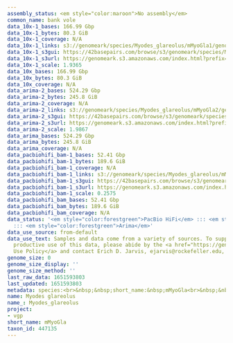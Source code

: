 ```yaml
---
assembly_status: <em style="color:maroon">No assembly</em>
common_name: bank vole
data_10x-1_bases: 166.99 Gbp
data_10x-1_bytes: 80.3 GiB
data_10x-1_coverage: N/A
data_10x-1_links: s3://genomeark/species/Myodes_glareolus/mMyoGla1/genomic_data/10x/<br>
data_10x-1_s3gui: https://42basepairs.com/browse/s3/genomeark/species/Myodes_glareolus/mMyoGla1/genomic_data/10x/
data_10x-1_s3url: https://genomeark.s3.amazonaws.com/index.html?prefix=species/Myodes_glareolus/mMyoGla1/genomic_data/10x/
data_10x-1_scale: 1.9365
data_10x_bases: 166.99 Gbp
data_10x_bytes: 80.3 GiB
data_10x_coverage: N/A
data_arima-2_bases: 524.29 Gbp
data_arima-2_bytes: 245.8 GiB
data_arima-2_coverage: N/A
data_arima-2_links: s3://genomeark/species/Myodes_glareolus/mMyoGla2/genomic_data/arima/<br>
data_arima-2_s3gui: https://42basepairs.com/browse/s3/genomeark/species/Myodes_glareolus/mMyoGla2/genomic_data/arima/
data_arima-2_s3url: https://genomeark.s3.amazonaws.com/index.html?prefix=species/Myodes_glareolus/mMyoGla2/genomic_data/arima/
data_arima-2_scale: 1.9867
data_arima_bases: 524.29 Gbp
data_arima_bytes: 245.8 GiB
data_arima_coverage: N/A
data_pacbiohifi_bam-1_bases: 52.41 Gbp
data_pacbiohifi_bam-1_bytes: 189.6 GiB
data_pacbiohifi_bam-1_coverage: N/A
data_pacbiohifi_bam-1_links: s3://genomeark/species/Myodes_glareolus/mMyoGla1/genomic_data/pacbio_hifi/<br>
data_pacbiohifi_bam-1_s3gui: https://42basepairs.com/browse/s3/genomeark/species/Myodes_glareolus/mMyoGla1/genomic_data/pacbio_hifi/
data_pacbiohifi_bam-1_s3url: https://genomeark.s3.amazonaws.com/index.html?prefix=species/Myodes_glareolus/mMyoGla1/genomic_data/pacbio_hifi/
data_pacbiohifi_bam-1_scale: 0.2575
data_pacbiohifi_bam_bases: 52.41 Gbp
data_pacbiohifi_bam_bytes: 189.6 GiB
data_pacbiohifi_bam_coverage: N/A
data_status: '<em style="color:forestgreen">PacBio HiFi</em> ::: <em style="color:forestgreen">10x</em>
  ::: <em style="color:forestgreen">Arima</em>'
data_use_source: from-default
data_use_text: Samples and data come from a variety of sources. To support fair and
  productive use of this data, please abide by the <a href="https://genome10k.soe.ucsc.edu/data-use-policies/">Data
  Use Policy</a> and contact Erich D. Jarvis, ejarvis@rockefeller.edu, with any questions.
genome_size: 0
genome_size_display: ''
genome_size_method: ''
last_raw_data: 1651593803
last_updated: 1651593803
metadata: species:<br>&nbsp;&nbsp;short_name:&nbsp;mMyoGla<br>&nbsp;&nbsp;name:&nbsp;Myodes&nbsp;glareolus<br>&nbsp;&nbsp;taxon_id:&nbsp;447135<br>&nbsp;&nbsp;common_name:&nbsp;bank&nbsp;vole<br>&nbsp;&nbsp;order:<br>&nbsp;&nbsp;&nbsp;&nbsp;name:&nbsp;Rodentia<br>&nbsp;&nbsp;family:<br>&nbsp;&nbsp;&nbsp;&nbsp;name:&nbsp;Cricetidae<br>&nbsp;&nbsp;individuals:<br>&nbsp;&nbsp;&nbsp;&nbsp;-&nbsp;short_name:&nbsp;mMyoGla1<br>&nbsp;&nbsp;&nbsp;&nbsp;&nbsp;&nbsp;biosample_id:&nbsp;SAMEA7702027<br>&nbsp;&nbsp;&nbsp;&nbsp;&nbsp;&nbsp;sex:&nbsp;female<br>&nbsp;&nbsp;&nbsp;&nbsp;-&nbsp;short_name:&nbsp;mMyoGla2<br>&nbsp;&nbsp;&nbsp;&nbsp;&nbsp;&nbsp;biosample_id:&nbsp;SAMEA7702028<br>&nbsp;&nbsp;&nbsp;&nbsp;&nbsp;&nbsp;sex:&nbsp;male<br>&nbsp;&nbsp;genome_size:<br>&nbsp;&nbsp;genome_size_method:<br>&nbsp;&nbsp;project:&nbsp;[&nbsp;vgp&nbsp;]<br>
name: Myodes glareolus
name_: Myodes_glareolus
project:
- vgp
short_name: mMyoGla
taxon_id: 447135
---
```

